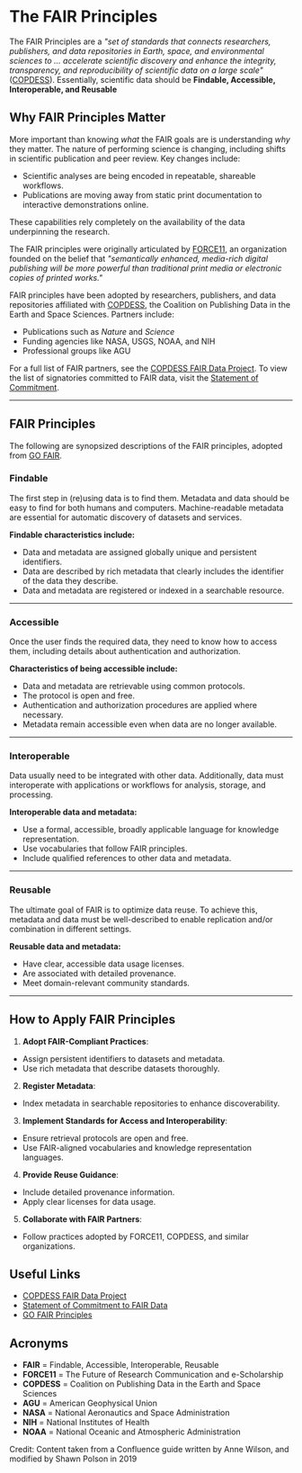 # The FAIR Principles

The FAIR Principles are a *"set of standards that connects researchers, publishers,
and data repositories in Earth, space, and environmental sciences to ... accelerate
scientific discovery and enhance the integrity, transparency, and reproducibility of
scientific data on a large scale"* ([COPDESS](https://copdess.org/enabling-fair-data-project/)).
Essentially, scientific data should be **Findable, Accessible, Interoperable, and Reusable**

## Why FAIR Principles Matter

More important than knowing *what* the FAIR goals are is understanding *why* they matter.
The nature of performing science is changing, including shifts in scientific publication
and peer review. Key changes include:

- Scientific analyses are being encoded in repeatable, shareable workflows.
- Publications are moving away from static print documentation to interactive demonstrations online.

These capabilities rely completely on the availability of the data underpinning the research.

The FAIR principles were originally articulated by [FORCE11](https://www.force11.org/about),
an organization founded on the belief that *"semantically enhanced, media-rich digital
publishing will be more powerful than traditional print media or electronic copies of printed works."*

FAIR principles have been adopted by researchers, publishers, and data repositories affiliated
with [COPDESS](https://copdess.org/enabling-fair-data-project/), the Coalition on Publishing Data
in the Earth and Space Sciences. Partners include:

- Publications such as *Nature* and *Science*
- Funding agencies like NASA, USGS, NOAA, and NIH
- Professional groups like AGU

For a full list of FAIR partners, see the [COPDESS FAIR Data Project](https://copdess.org/enabling-fair-data-project/).
To view the list of signatories committed to FAIR data, visit the [Statement of Commitment](https://copdess.org/statement-of-commitment/).

---

## FAIR Principles

The following are synopsized descriptions of the FAIR principles,
adopted from [GO FAIR](https://www.go-fair.org/fair-principles/).

### **Findable**

The first step in (re)using data is to find them. Metadata and data should be easy
to find for both humans and computers. Machine-readable metadata are essential for
automatic discovery of datasets and services.

**Findable characteristics include:**

- Data and metadata are assigned globally unique and persistent identifiers.
- Data are described by rich metadata that clearly includes the identifier of the data they describe.
- Data and metadata are registered or indexed in a searchable resource.

---

### **Accessible**

Once the user finds the required data, they need to know how to access them, including details about authentication and authorization.

**Characteristics of being accessible include:**

- Data and metadata are retrievable using common protocols.
- The protocol is open and free.
- Authentication and authorization procedures are applied where necessary.
- Metadata remain accessible even when data are no longer available.

---

### **Interoperable**

Data usually need to be integrated with other data. Additionally, data must
interoperate with applications or workflows for analysis, storage, and processing.

**Interoperable data and metadata:**

- Use a formal, accessible, broadly applicable language for knowledge representation.
- Use vocabularies that follow FAIR principles.
- Include qualified references to other data and metadata.

---

### **Reusable**

The ultimate goal of FAIR is to optimize data reuse. To achieve this, metadata and data
must be well-described to enable replication and/or combination in different settings.

**Reusable data and metadata:**

- Have clear, accessible data usage licenses.
- Are associated with detailed provenance.
- Meet domain-relevant community standards.

---

## How to Apply FAIR Principles

1. **Adopt FAIR-Compliant Practices**:
  - Assign persistent identifiers to datasets and metadata.
  - Use rich metadata that describe datasets thoroughly.

2. **Register Metadata**:
  - Index metadata in searchable repositories to enhance discoverability.

3. **Implement Standards for Access and Interoperability**:
  - Ensure retrieval protocols are open and free.
  - Use FAIR-aligned vocabularies and knowledge representation languages.

4. **Provide Reuse Guidance**:
  - Include detailed provenance information.
  - Apply clear licenses for data usage.

5. **Collaborate with FAIR Partners**:
  - Follow practices adopted by FORCE11, COPDESS, and similar organizations.

## Useful Links

- [COPDESS FAIR Data Project](https://copdess.org/enabling-fair-data-project/)
- [Statement of Commitment to FAIR Data](https://copdess.org/statement-of-commitment/)
- [GO FAIR Principles](https://www.go-fair.org/fair-principles/)

## Acronyms

- **FAIR** = Findable, Accessible, Interoperable, Reusable
- **FORCE11** = The Future of Research Communication and e-Scholarship
- **COPDESS** = Coalition on Publishing Data in the Earth and Space Sciences
- **AGU** = American Geophysical Union
- **NASA** = National Aeronautics and Space Administration
- **NIH** = National Institutes of Health
- **NOAA** = National Oceanic and Atmospheric Administration

Credit: Content taken from a Confluence guide written by Anne Wilson, and modified by Shawn Polson in 2019